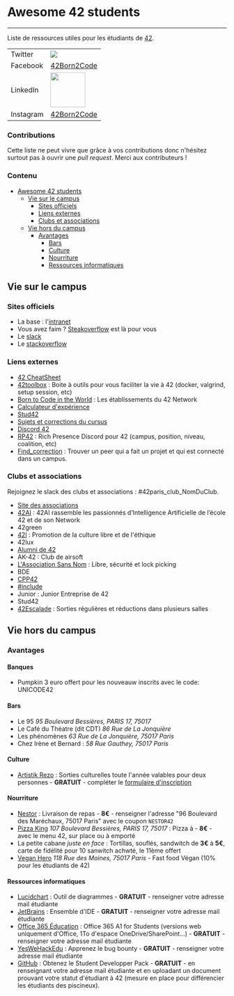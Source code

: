 # Awesome 42 students
-------------------------------------------
Liste de ressources utiles pour les étudiants de [42](https://www.42.fr/).
<table>
<tr>
  <td>Twitter</td>
  <td><a href="https://twitter.com/42born2code"><img src="https://img.shields.io/twitter/follow/42born2code.svg?style=social&label=Follow" /></a></td>
</tr>
<tr>
  <td>Facebook</td>
  <td><a href="https://www.facebook.com/42born2code/">42Born2Code</a></td>
</tr>
<tr>
  <td>LinkedIn</td>
  <td><a href="https://www.linkedin.com/company/42-born2code/"><img src="https://content.linkedin.com/content/dam/me/business/en-us/amp/brand-site/v2/bg/LI-Logo.svg.original.svg" width="80" /></a></td>
</tr>
  <tr>
  <td>Instagram</td>
  <td><a href="https://www.instagram.com/42.born2code/?hl=fr">42Born2Code</a></td>
</tr>
</table>

### Contributions

Cette liste ne peut vivre que grâce à vos contributions donc n'hésitez surtout pas à ouvrir une _pull request_.
Merci aux contributeurs !

### Contenu
- [Awesome 42 students](#awesome-42-students)
  * [Vie sur le campus](#vie-sur-le-campus)
    + [Sites officiels](#sites-officiels)
    + [Liens externes](#liens-externes)
    + [Clubs et associations](#clubs-et-associations)
  * [Vie hors du campus](#vie-hors-du-campus)
    + [Avantages](#avantages)
      - [Bars](#bars)
      - [Culture](#culture)
      - [Nourriture](#nourriture)
      - [Ressources informatiques](#ressources-informatiques)

## Vie sur le campus

### Sites officiels
- La base : l'[intranet](https://signin.intra.42.fr/)
- Vous avez faim ? [Steakoverflow](https://steakoverflow.42.fr/) est là pour vous
- Le [slack](https://42born2code.slack.com)
- Le [stackoverflow](https://stackoverflow.com/c/42network/)

### Liens externes
- [42 CheatSheet](https://github.com/agavrel/42_CheatSheet)
- [42toolbox](https://github.com/alexandregv/42toolbox) : Boite à outils pour vous faciliter la vie à 42 (docker, valgrind, setup session, etc)
- [Born to Code in the World](https://borntocode.in/) : Les établissements du 42 Network
- [Calculateur d'expérience](https://42.tbailleu.dev/)
- [Stud42](https://stud42.fr/)
- [Sujets et corrections du cursus](https://github.com/Binary-Hackers)
- [Discord 42](https://discord.gg/wsrkKE4)
- [RP42](https://github.com/alexandregv/RP42) : Rich Presence Discord pour 42 (campus, position, niveau, coalition, etc)
- [Find_correction](https://github.com/rfautier/find_correction) : Trouver un peer qui a fait un projet et qui est connecté dans un campus.

### Clubs et associations
Rejoignez le slack des clubs et associations : #42paris_club_NomDuClub.  
- [Site des associations](https://associations42.wtf/association.php)
- [42AI](https://www.42ai.fr/) : 42AI rassemble les passionnés d’Intelligence Artificielle de l’école 42 et de son Network
- 42green
- [42l](https://42l.fr/) : Promotion de la culture libre et de l'éthique
- 42lux
- [Alumni de 42](https://alumni.42.fr/)
- AK-42 : Club de airsoft
- [L'Association Sans Nom](https://sansnom.org/) : Libre, sécurité et lock picking
- BDE
- [CPP42](https://cpp42.fr/)
- [#include](https://42include.me)
- Junior : Junior Entreprise de 42
- Stud42
- [42Escalade](https://www.helloasso.com/associations/bureau-des-etudiants-de-42/adhesions/adhesion-42escalade) : Sorties régulières et réductions dans plusieurs salles

## Vie hors du campus

### Avantages

#### Banques

- Pumpkin 3 euro offert pour les nouveauw inscrits avec le code: UNICODE42

#### Bars

- Le 95 *95 Boulevard Bessières, PARIS 17, 75017*
- Le Café du Théatre (dit CDT) *86 Rue de La Jonquière*
- Les phénomènes *63 Rue de La Jonquière, 75017 Paris*
- Chez Irène et Bernard : *58 Rue Gauthey, 75017 Paris*

#### Culture
- [Artistik Rezo](http://www.clubartistikrezo.com) : Sorties culturelles toute l'année valables pour deux personnes - **GRATUIT** - compléter le [formulaire d'inscription](https://docs.google.com/forms/d/e/1FAIpQLSf7ZvrcLHmTYbqN7IsILcakVAzHz6-FzrlxLor-U9I3Lv3X-Q/viewform)

#### Nourriture
- [Nestor](https://nestorparis.com) : Livraison de repas - **8€** - renseigner l'adresse "96 Boulevard des Maréchaux, 75017 Paris" avec le coupon `NESTOR42`
- [Pizza King](https://pizzakingparis17.fr/) *107 Boulevard Bessières, PARIS 17, 75017* : Pizza à - **8€** - avec le menu 42, sur place ou à emporté
- La petite cabane *juste en face* : Tortillas, souflés, sandwitch de **3€** à **5€**, carte de fidélité pour 10 sanwitch achwté, le 11ème offert
- [Vegan Hero](https://supervegan.business.site/) *118 Rue des Moines, 75017 Paris* - Fast food Végan (10% pour les étudiants de 42)

#### Ressources informatiques
- [Lucidchart](https://www.lucidchart.com/pages/usecase/education) : Outil de diagrammes - **GRATUIT** - renseigner votre adresse mail étudiante
- [JetBrains](https://www.jetbrains.com/) : Ensemble d'IDE - **GRATUIT** - renseigner votre adresse mail étudiante
- [Office 365 Éducation](https://www.microsoft.com/fr-fr/education/products/office) : Office 365 A1 for Students (versions web uniquement d'Office, 1To d'espace OneDrive/SharePoint...) - **GRATUIT** - renseigner votre adresse mail étudiante
- [YesWeHackEdu](https://docs.google.com/forms/d/e/1FAIpQLSeLwXC0STvJDtVP4U7eluXVVqBiJaDHAHFsXpsRKI0iwgMJmw/viewform) : Apprenez le bug bounty - **GRATUIT** - renseigner votre adresse mail étudiante
- [GitHub](https://education.github.com/benefits) : Obtenez le Student Developper Pack - **GRATUIT** - en renseignant votre adresse mail étudiante et en uploadant un document prouvant votre statut d'étudiant à 42 (mesure en place pour différencier les étudiants des piscineux).
